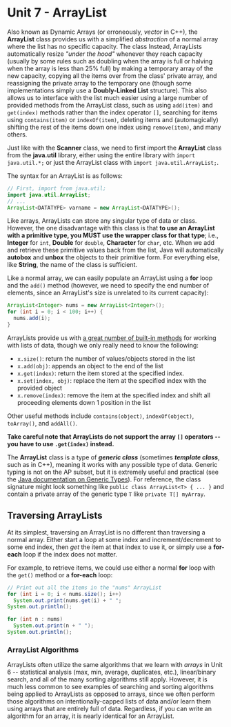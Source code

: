 # Unit 7 - ArrayList
Also known as Dynamic Arrays (or erroneously, *vector* in C++), the **ArrayList** class provides us with a simplified *abstraction* of a normal array where the list has no specific capacity. The class  Instead, ArrayLists automatically resize *"under the hood"* whenever they reach capacity (usually by some rules such as doubling when the array is full or halving when the array is less than 25% full) by making a temporary array of the new capacity, copying all the items over from the class' private array, and reassigning the private array to the temporary one (though some implementations simply use a **Doubly-Linked List** structure). This also allows us to interface with the list much easier using a large number of provided methods from the ArrayList class, such as using `add(item)` and `get(index)` methods rather than the index operator `[]`, searching for items using `contains(item)` or `indexOf(item)`, deleting items and (automagically) shifting the rest of the items down one index using `remove(item)`, and many others.

Just like with the **Scanner** class, we need to first import the **ArrayList** class from the **java.util** library, either using the entire library with ``import java.util.*;`` or just the ArrayList class with ``import java.util.ArrayList;``.

The syntax for an ArrayList is as follows:
```java
// First, import from java.util;
import java.util.ArrayList;
// ...
ArrayList<DATATYPE> varname = new ArrayList<DATATYPE>();
```
Like arrays, ArrayLists can store any singular type of data or class. However, the one disadvantage with this class is that **to use an ArrayList with a primitive type, you __MUST__ use the wrapper class for that type**; i.e., **Integer** for `int`, **Double** for `double`, **Character** for `char`, etc. When we add and retrieve these primitive values back from the list, Java will automatically **autobox** and **unbox** the objects to their primitive form. For everything else, like **String**, the name of the class is sufficient.

Like a normal array, we can easily populate an ArrayList using a **for** loop and the `add()` method (however, we need to specify the end number of elements, since an ArrayList's size is unrelated to its current capacity):
```java
ArrayList<Integer> nums = new ArrayList<Integer>();
for (int i = 0; i < 100; i++) {
  nums.add(i);
}
```

ArrayLists provide us with [a great number of built-in methods](https://docs.oracle.com/javase/8/docs/api/java/util/ArrayList.html) for working with lists of data, though we only really need to know the following:
* `x.size()`: return the number of values/objects stored in the list
* `x.add(obj)`: appends an object to the end of the list
* `x.get(index)`: return the item stored at the specified index.
* `x.set(index, obj)`: replace the item at the specified index with the provided object
* `x.remove(index)`: remove the item at the specified index and shift all proceeding elements down 1 position in the list

Other useful methods include `contains(object)`, `indexOf(object)`, `toArray()`, and `addAll()`.

**Take careful note that ArrayLists do not support the array `[]` operators -- you have to use `.get(index)` instead.**

The **ArrayList** class is a type of ***generic class*** (sometimes ***template class***, such as in C++), meaning it works with any possible type of data. Generic typing is not on the AP subset, but it is extremely useful and practical (see the [Java documentation on Generic Types](https://docs.oracle.com/javase/tutorial/java/generics/types.html)). For reference, the class signature might look something like `public class ArrayList<T> { ... }` and contain a private array of the generic type `T` like `private T[] myArray`.

## Traversing ArrayLists
At its simplest, traversing an ArrayList is no different than traversing a normal array. Either start a loop at some index and increment/decrement to some end index, then *get* the item at that index to use it, or simply use a **for-each** loop if the index does not matter.

For example, to retrieve items, we could use either a normal **for** loop with the `get()` method or a **for-each** loop:
```java
// Print out all the items in the "nums" ArrayList
for (int i = 0; i < nums.size(); i++)
  System.out.print(nums.get(i) + " ";
System.out.println();

for (int n : nums)
  System.out.print(n + " ");
System.out.println();
```

### ArrayList Algorithms
ArrayLists often utilize the same algorithms that we learn with *arrays* in Unit 6 -- statistical analysis (max, min, average, duplicates, etc.), linear/binary search, and all of the many sorting algorithms still apply. However, it is much less common to see examples of searching and sorting algorithms being applied to ArrayLists as opposed to arrays, since we often perform those algorithms on intentionally-capped lists of data and/or learn them using arrays that are entirely full of data. Regardless, if you can write an algorithm for an array, it is nearly identical for an ArrayList.
